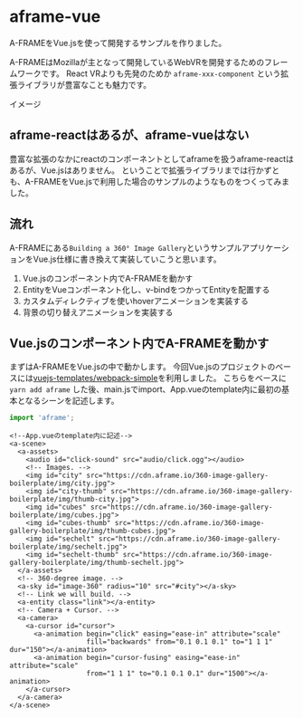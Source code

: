 # aframe-vue

A-FRAMEをVue.jsを使って開発するサンプルを作りました。

A-FRAMEはMozillaが主となって開発しているWebVRを開発するためのフレームワークです。
React VRよりも先発のためか `aframe-xxx-component` という拡張ライブラリが豊富なことも魅力です。

イメージ

## aframe-reactはあるが、aframe-vueはない
豊富な拡張のなかにreactのコンポーネントとしてaframeを扱うaframe-reactはあるが、Vue.jsはありません。
ということで拡張ライブラリまでは行かずとも、A-FRAMEをVue.jsで利用した場合のサンプルのようなものをつくってみました。

## 流れ
A-FRAMEにある`Building a 360° Image Gallery`というサンプルアプリケーションをVue.js仕様に書き換えて実装していこうと思います。

1. Vue.jsのコンポーネント内でA-FRAMEを動かす
2. EntityをVueコンポーネント化し、v-bindをつかってEntityを配置する
3. カスタムディレクティブを使いhoverアニメーションを実装する
4. 背景の切り替えアニメーションを実装する

## Vue.jsのコンポーネント内でA-FRAMEを動かす
まずはA-FRAMEをVue.jsの中で動かします。
今回Vue.jsのプロジェクトのベースには[vuejs-templates/webpack-simple](https://github.com/vuejs-templates/webpack-simple)を利用しました。
こちらをベースに `yarn add aframe` した後、main.jsでimport、App.vueのtemplate内に最初の基本となるシーンを記述します。

```js:main.js
import 'aframe';
```

```html:App.vue
<!--App.vueのtemplate内に記述-->
<a-scene>
  <a-assets>
    <audio id="click-sound" src="audio/click.ogg"></audio>
    <!-- Images. -->
    <img id="city" src="https://cdn.aframe.io/360-image-gallery-boilerplate/img/city.jpg">
    <img id="city-thumb" src="https://cdn.aframe.io/360-image-gallery-boilerplate/img/thumb-city.jpg">
    <img id="cubes" src="https://cdn.aframe.io/360-image-gallery-boilerplate/img/cubes.jpg">
    <img id="cubes-thumb" src="https://cdn.aframe.io/360-image-gallery-boilerplate/img/thumb-cubes.jpg">
    <img id="sechelt" src="https://cdn.aframe.io/360-image-gallery-boilerplate/img/sechelt.jpg">
    <img id="sechelt-thumb" src="https://cdn.aframe.io/360-image-gallery-boilerplate/img/thumb-sechelt.jpg">
  </a-assets>
  <!-- 360-degree image. -->
  <a-sky id="image-360" radius="10" src="#city"></a-sky>
  <!-- Link we will build. -->
  <a-entity class="link"></a-entity>
  <!-- Camera + Cursor. -->
  <a-camera>
    <a-cursor id="cursor">
      <a-animation begin="click" easing="ease-in" attribute="scale"
                   fill="backwards" from="0.1 0.1 0.1" to="1 1 1" dur="150"></a-animation>
      <a-animation begin="cursor-fusing" easing="ease-in" attribute="scale"
                   from="1 1 1" to="0.1 0.1 0.1" dur="1500"></a-animation>
    </a-cursor>
  </a-camera>
</a-scene>
```
